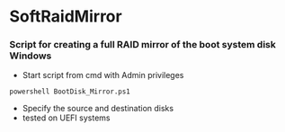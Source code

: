 # SoftRaidMirror
### Script for creating a full RAID mirror of the boot system disk Windows
*  Start script from cmd with Admin privileges
  ```
  powershell BootDisk_Mirror.ps1
  ```

*  Specify the source and destination disks
*  tested on UEFI systems
